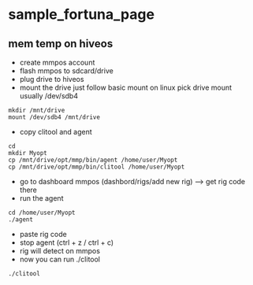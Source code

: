 
# sample_fortuna_page

## mem temp on hiveos
* create mmpos account
* flash mmpos to sdcard/drive
* plug drive to hiveos
* mount the drive
just follow basic mount on linux pick drive mount usually /dev/sdb4 
```
mkdir /mnt/drive
mount /dev/sdb4 /mnt/drive
```

* copy clitool and agent 
```
cd
mkdir Myopt
cp /mnt/drive/opt/mmp/bin/agent /home/user/Myopt
cp /mnt/drive/opt/mmp/bin/clitool /home/user/Myopt
```
* go to dashboard mmpos (dashbord/rigs/add new rig) --> get rig code there
* run the agent 
```
cd /home/user/Myopt
./agent
```
* paste rig code
* stop agent (ctrl + z / ctrl + c)
* rig will detect on mmpos 
* now you can run ./clitool
```
./clitool
```
